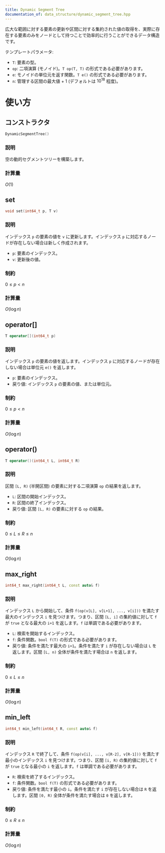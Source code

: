 ```yaml
---
title: Dynamic Segment Tree         
documentation_of: data_structure/dynamic_segment_tree.hpp
---
```

広大な範囲に対する要素の更新や区間に対する集約された値の取得を、実際に存在する要素のみをノードとして持つことで効率的に行うことができるデータ構造です。

テンプレートパラメータ:
- `T`: 要素の型。
- `op`: 二項演算 (モノイド)。`T op(T, T)` の形式である必要があります。
- `e`: モノイドの単位元を返す関数。`T e()` の形式である必要があります。
- `n`: 管理する区間の最大値 + 1 (デフォルトは $10^{18}$ 程度)。

# 使い方
## コンストラクタ

```cpp
DynamicSegmentTree()
```

### 説明

空の動的セグメントツリーを構築します。

### 計算量

$O(1)$

## set

```cpp
void set(int64_t p, T v)
```

### 説明

インデックス `p` の要素の値を `v` に更新します。インデックス `p` に対応するノードが存在しない場合は新しく作成されます。

- `p`: 要素のインデックス。
- `v`: 更新後の値。

### 制約

$0 \le p < n$

### 計算量

$O(\log n)$

## operator[]

```cpp
T operator[](int64_t p)
```

### 説明

インデックス `p` の要素の値を返します。インデックス `p` に対応するノードが存在しない場合は単位元 `e()` を返します。

- `p`: 要素のインデックス。
- 戻り値: インデックス `p` の要素の値、または単位元。

### 制約

$0 \le p < n$

### 計算量

$O(\log n)$

## operator()

```cpp
T operator()(int64_t L, int64_t R)
```

### 説明

区間 `[L, R)` (半開区間) の要素に対する二項演算 `op` の結果を返します。

- `L`: 区間の開始インデックス。
- `R`: 区間の終了インデックス。
- 戻り値: 区間 `[L, R)` の要素に対する `op` の結果。

### 制約

$0 \le L \le R \le n$

### 計算量

$O(\log n)$

## max_right

```cpp
int64_t max_right(int64_t L, const auto& f)
```

### 説明

インデックス `L` から開始して、条件 `f(op(v[L], v[L+1], ..., v[i]))` を満たす最大のインデックス `i` を見つけます。つまり、区間 `[L, i]` の集約値に対して `f` が `true` となる最大の `i+1` を返します。`f` は単調である必要があります。

- `L`: 検索を開始するインデックス。
- `f`: 条件関数。`bool f(T)` の形式である必要があります。
- 戻り値: 条件を満たす最大の `i+1`。条件を満たす `i` が存在しない場合は `L` を返します。区間 `[L, n)` 全体が条件を満たす場合は `n` を返します。

### 制約

$0 \le L \le n$

### 計算量

$O(\log n)$

## min_left

```cpp
int64_t min_left(int64_t R, const auto& f)
```

### 説明

インデックス `R` で終了して、条件 `f(op(v[i], ..., v[R-2], v[R-1]))` を満たす最小のインデックス `i` を見つけます。つまり、区間 `[i, R)` の集約値に対して `f` が `true` となる最小の `i` を返します。`f` は単調である必要があります。

- `R`: 検索を終了するインデックス。
- `f`: 条件関数。`bool f(T)` の形式である必要があります。
- 戻り値: 条件を満たす最小の `i`。条件を満たす `i` が存在しない場合は `R` を返します。区間 `[0, R)` 全体が条件を満たす場合は `0` を返します。

### 制約

$0 \le R \le n$

### 計算量

$O(\log n)$
